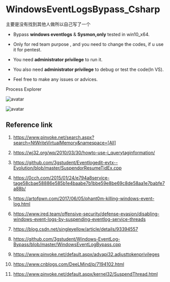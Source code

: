 # WindowsEventLogsBypass_Csharp

主要是没有找到其他人做所以自己写了一个

* Bypass **windows eventlogs** & **Sysmon,only** tested in win10_x64.

* Only for red team purpose , and you need to change the codes, if u use it for pentest.
* You need **administrator privilege** to run it.
* You also need **administrator privilege** to debug or test the code(In VS).
* Feel free to make any issues or advices.



Process Explorer

![avatar](https://raw.githubusercontent.com/Kara-4search/tempPic/main/Screen%20Shot%202021-05-31%20at%205.05.31%20PM.png)



![avatar](https://raw.githubusercontent.com/Kara-4search/tempPic/main/Screen%20Shot%202021-05-31%20at%205.22.34%20PM.png)





## Reference link

1. https://www.pinvoke.net/search.aspx?search=NtWriteVirtualMemory&namespace=[All]
2. https://wj32.org/wp/2010/03/30/howto-use-i_querytaginformation/
3. https://github.com/3gstudent/Eventlogedit-evtx--Evolution/blob/master/SuspendorResumeTidEx.cpp
4. https://0cch.com/2015/01/24/e794a8service-tage58cbae58886e585b1e4baabe7b1bbe59e8be69c8de58aa1e7babfe7a88b/
5. https://artofpwn.com/2017/06/05/phant0m-killing-windows-event-log.html
6. https://www.ired.team/offensive-security/defense-evasion/disabling-windows-event-logs-by-suspending-eventlog-service-threads
7. https://blog.csdn.net/singleyellow/article/details/93394557
8. https://github.com/3gstudent/Windows-EventLog-Bypass/blob/master/WindowsEventLogBypass.cpp
9. https://www.pinvoke.net/default.aspx/advapi32.adjusttokenprivileges

1. https://www.cnblogs.com/DeeLMind/p/7194102.html
2. https://www.pinvoke.net/default.aspx/kernel32/SuspendThread.html